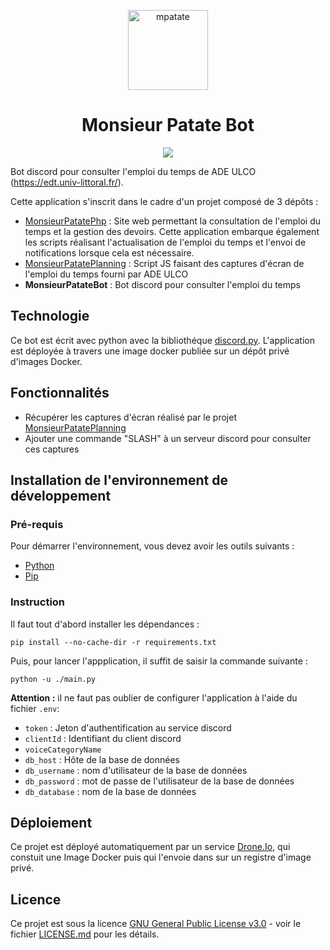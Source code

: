 <p align="center">
  <a href="https://mpatate.silvain.eu/">
    <img alt="mpatate" src="https://mpatate.silvain.eu/favicon.png" width="128"/>
  </a>
</p>

<h1 align="center">Monsieur Patate Bot</h1>
<p align="center">
 <a href="https://drone.silvain.eu/Silvain.eu/MonsieurPatatePhp">
  <img src="https://drone.silvain.eu/api/badges/Silvain.eu/MonsieurPatatePhp/status.svg"/>
 </a>
</p>

Bot discord pour consulter l'emploi du temps de ADE ULCO (https://edt.univ-littoral.fr/).

Cette application s'inscrit dans le cadre d'un projet composé de 3 dépôts :
- [MonsieurPatatePhp](https://github.com/silvainlud/MonsieurPatatePhp/edit/main/README.md) : Site web permettant la consultation de l'emploi du temps et la gestion des devoirs. Cette application embarque également les scripts réalisant l'actualisation de l'emploi du temps et l'envoi de notifications lorsque cela est nécessaire.
- [MonsieurPatatePlanning](https://github.com/silvainlud/MonsieurPatatePlanning) : Script JS faisant des captures d'écran de l'emploi du temps fourni par ADE ULCO
- **MonsieurPatateBot** : Bot discord pour consulter l'emploi du temps

## Technologie

Ce bot est écrit avec python avec la bibliothéque [discord.py](https://pypi.org/project/discord.py/). 
L'application est déployée à travers une image docker publiée sur un dépôt privé d'images Docker.


## Fonctionnalités

- Récupérer les captures d'écran réalisé par le projet [MonsieurPatatePlanning](https://github.com/silvainlud/MonsieurPatatePlanning)
- Ajouter une commande "SLASH" à un serveur discord pour consulter ces captures

## Installation de l'environnement de développement

### Pré-requis

Pour démarrer l'environnement, vous devez avoir les outils suivants :
- [Python](https://www.python.org/)
- [Pip](https://pypi.org/project/pip/)

### Instruction

Il faut tout d'abord installer les dépendances :
```
pip install --no-cache-dir -r requirements.txt
```

Puis, pour lancer l'appplication, il suffit de saisir la commande suivante :
```
python -u ./main.py
```

**Attention :** il ne faut pas oublier de configurer l'application à l'aide du fichier `.env`:

- `token` : Jeton d'authentification au service discord
- `clientId` : Identifiant du client discord
- `voiceCategoryName`
- `db_host` : Hôte de la base de données
- `db_username` : nom d'utilisateur de la base de données
- `db_password` : mot de passe de l'utilisateur de la base de données
- `db_database` : nom de la base de données

## Déploiement

Ce projet est déployé automatiquement par un service [Drone.Io](https://www.drone.io/), qui constuit une Image Docker puis qui l'envoie dans sur un registre d'image privé.

## Licence

Ce projet est sous la licence [GNU General Public License v3.0](LICENSE) - voir le fichier  [LICENSE.md](LICENSE) pour les détails.
